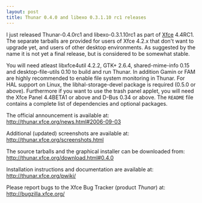 ```yaml
---
layout: post
title: Thunar 0.4.0 and libexo 0.3.1.10 rc1 releases
---
```


I just released Thunar-0.4.0rc1 and libexo-0.3.1.10rc1 as part of <a href="http://www.xfce.org/">Xfce</a> 4.4RC1. The separate tarballs are provided for users of Xfce 4.2.x that don't want to upgrade yet, and users of other desktop environments. As suggested by the name it is not yet a final release, but is considered to be somewhat stable.

You will need atleast libxfce4util 4.2.2, GTK+ 2.6.4, shared-mime-info 0.15 and desktop-file-utils 0.10 to build and run Thunar. In addition Gamin or FAM are highly recommended to enable file system monitoring in Thunar. For HAL support on Linux, the libhal-storage-devel package is required (0.5.0 or above). Furthermore if you want to use the trash panel applet, you will need the Xfce Panel 4.4BETA1 or above and D-Bus 0.34 or above. The <code>README</code> file contains a complete list of dependencies and optional packages.

The official announcement is available at: <a href="http://thunar.xfce.org/news.html#2006-09-03">http://thunar.xfce.org/news.html#2006-09-03</a>

Additional (updated) screenshots are available at: <a href="http://thunar.xfce.org/screenshots.html">http://thunar.xfce.org/screenshots.html</a>

The source tarballs and the graphical installer can be downloaded from: <a href="http://thunar.xfce.org/download.html#0.4.0">http://thunar.xfce.org/download.html#0.4.0</a>

Installation instructions and documentation are available at: <a href="http://thunar.xfce.org/pwiki/">http://thunar.xfce.org/pwiki/</a>

Please report bugs to the Xfce Bug Tracker (product *Thunar*) at: <a href="http://bugzilla.xfce.org/">http://bugzilla.xfce.org/</a>

